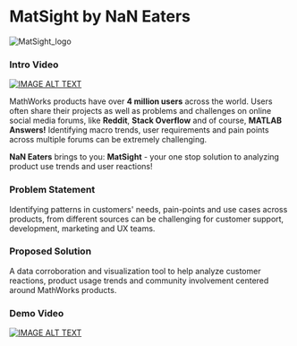 # MatSight by NaN Eaters
![MatSight_logo](https://user-images.githubusercontent.com/43749512/123430514-e6b85800-d5e5-11eb-8b62-8f5f4a6cae62.png)


### Intro Video
[![IMAGE ALT TEXT](http://img.youtube.com/vi/jFtBOAdOLyk/0.jpg)](http://www.youtube.com/watch?v=jFtBOAdOLyk "MatSight in < 30 seconds")

MathWorks products have over **4 million users** across the world. Users often share their projects as well as problems and challenges on online social media forums, like **Reddit**, **Stack Overflow** and of course, **MATLAB Answers!** Identifying macro trends, user requirements and pain points across multiple forums can be extremely challenging. 

**NaN Eaters** brings to you: **MatSight** - your one stop solution to analyzing product use trends and user reactions!

### Problem Statement
Identifying patterns in customers' needs, pain-points and use cases across products, from different sources can be challenging for customer support, development, marketing and UX teams.

### Proposed Solution
A data corroboration and visualization tool to help analyze customer reactions, product usage trends and community involvement centered around MathWorks products.  


### Demo Video
[![IMAGE ALT TEXT](http://img.youtube.com/vi/KuPxOcCwsSg/0.jpg)](http://www.youtube.com/watch?v=KuPxOcCwsSg "MatSight Demo")
